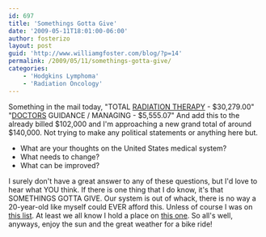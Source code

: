 ```yaml
---
id: 697
title: 'Somethings Gotta Give'
date: '2009-05-11T18:01:00-06:00'
author: fosterizo
layout: post
guid: 'http://www.williamgfoster.com/blog/?p=14'
permalink: /2009/05/11/somethings-gotta-give/
categories:
    - 'Hodgkins Lymphoma'
    - 'Radiation Oncology'
---
```


Something in the mail today,
"TOTAL <a href="http://www.varian.com/">RADIATION THERAPY</a> - $30,279.00"
"<a href="http://www.stlukesonline.org/cancer_care/">DOCTORS</a> GUIDANCE / MANAGING - $5,555.07"
And add this to the already billed $102,000 and I'm approaching a new grand total of around $140,000. Not trying to make any political statements or anything here but.
<ul>
	<li>What are your thoughts on the United States medical system?</li>
	<li>What needs to change?</li>
	<li>What can be improved?</li>
</ul>
I surely don't have a great answer to any of these questions, but I'd love to hear what YOU think. If there is one thing that I do know, it's that SOMETHINGS GOTTA GIVE. Our system is out of whack, there is no way a 20-year-old like myself could EVER afford this. Unless of course I was on <a href="http://www.people.com/people/article/0,,20045930,00.html">this list</a>. At least we all know I hold a place on <a href="http://www.people.com/people/gallery/0,,20159879_12,00.html">this one</a>.
So all's well, anyways, enjoy the sun and the great weather for a bike ride!